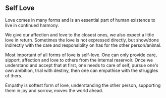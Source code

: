 ## Self Love

Love comes in many forms and is an essential part of  human existence to live in continued harmony.

We give our affection and love to the closest ones, we also expect a little love in return. Sometimes the love is not expressed directly, but show/done indirectly with the care and responsiblity  on has for the other person/animal.

Most important of all forms of love is self-love. One can only provide care, sipport, affection and love to others from the internal reservoir. Once we understand and accept that at first, one needs to care of self, pursue one's own ambition, trial with destiny, then one can empathise with the struggles of thers.

Empathy is softest form of love, understanding the other person, supporting them in joy and sorrow, moves the world ahead.